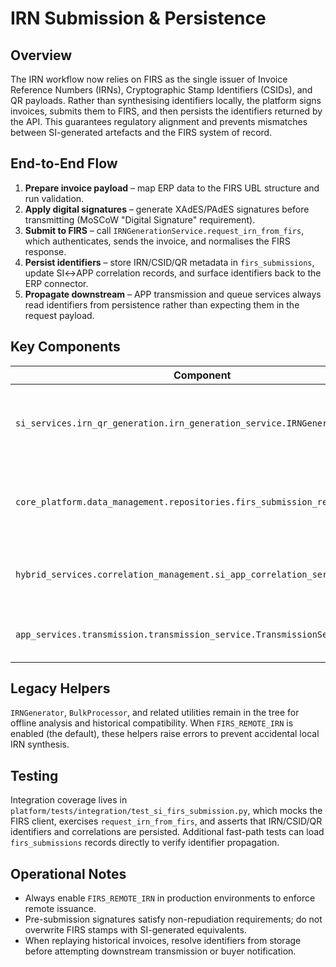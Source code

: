 # IRN Submission & Persistence

## Overview

The IRN workflow now relies on FIRS as the single issuer of Invoice Reference Numbers (IRNs), Cryptographic Stamp Identifiers (CSIDs), and QR payloads. Rather than synthesising identifiers locally, the platform signs invoices, submits them to FIRS, and then persists the identifiers returned by the API. This guarantees regulatory alignment and prevents mismatches between SI-generated artefacts and the FIRS system of record.

## End-to-End Flow

1. **Prepare invoice payload** – map ERP data to the FIRS UBL structure and run validation.
2. **Apply digital signatures** – generate XAdES/PAdES signatures before transmitting (MoSCoW "Digital Signature" requirement).
3. **Submit to FIRS** – call `IRNGenerationService.request_irn_from_firs`, which authenticates, sends the invoice, and normalises the FIRS response.
4. **Persist identifiers** – store IRN/CSID/QR metadata in `firs_submissions`, update SI↔APP correlation records, and surface identifiers back to the ERP connector.
5. **Propagate downstream** – APP transmission and queue services always read identifiers from persistence rather than expecting them in the request payload.

## Key Components

| Component | Responsibility |
| --- | --- |
| `si_services.irn_qr_generation.irn_generation_service.IRNGenerationService` | Provides `request_irn_from_firs`, handling authentication, submission, and persistence. |
| `core_platform.data_management.repositories.firs_submission_repo_async` | Persists FIRS responses (IRN, CSID, QR payload, stamp metadata) and exposes query helpers. |
| `hybrid_services.correlation_management.si_app_correlation_service` | Synchronises SI↔APP correlation records with the stored identifiers and FIRS status. |
| `app_services.transmission.transmission_service.TransmissionService` | Resolves identifiers from storage when transmitting to buyers or re-querying status. |

## Legacy Helpers

`IRNGenerator`, `BulkProcessor`, and related utilities remain in the tree for offline analysis and historical compatibility. When `FIRS_REMOTE_IRN` is enabled (the default), these helpers raise errors to prevent accidental local IRN synthesis.

## Testing

Integration coverage lives in `platform/tests/integration/test_si_firs_submission.py`, which mocks the FIRS client, exercises `request_irn_from_firs`, and asserts that IRN/CSID/QR identifiers and correlations are persisted. Additional fast-path tests can load `firs_submissions` records directly to verify identifier propagation.

## Operational Notes

- Always enable `FIRS_REMOTE_IRN` in production environments to enforce remote issuance.
- Pre-submission signatures satisfy non-repudiation requirements; do not overwrite FIRS stamps with SI-generated equivalents.
- When replaying historical invoices, resolve identifiers from storage before attempting downstream transmission or buyer notification.
